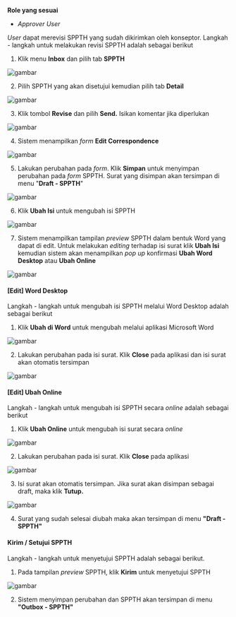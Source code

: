 **Role yang sesuai**

- *Approver User*

*User* dapat merevisi SPPTH yang sudah dikirimkan oleh konseptor. Langkah - langkah untuk melakukan revisi SPPTH adalah sebagai berikut

1. Klik menu **Inbox** dan pilih tab **SPPTH**

![gambar](SC_SPPTH/TH35.png)

2. Pilih SPPTH yang akan disetujui kemudian pilih tab **Detail**

![gambar](SC_SPPTH/TH36.png)

3. Klik tombol **Revise** dan pilih **Send.** Isikan komentar jika diperlukan

![gambar](SC_SPPTH/TH37.png)

4. Sistem menampilkan *form* **Edit Correspondence**

![gambar](SC_SPPTH/TH38.png)

5. Lakukan perubahan pada *form*. Klik **Simpan** untuk menyimpan perubahan pada *form* SPPTH. Surat yang disimpan akan tersimpan di menu "**Draft - SPPTH**"

![gambar](SC_SPPTH/TH39.png)

6. Klik **Ubah Isi** untuk mengubah isi SPPTH

![gambar](SC_SPPTH/TH40.png)

7. Sistem menampilkan tampilan *preview* SPPTH dalam bentuk Word yang dapat di edit. Untuk melakukan *editing* terhadap isi surat klik **Ubah Isi** kemudian sistem akan menampilkan *pop up* konfirmasi **Ubah Word Desktop** atau **Ubah Online**

![gambar](SC_SPPTH/CR01.png)

#### **[Edit] Word Desktop**

Langkah - langkah untuk mengubah isi SPPTH melalui Word Desktop adalah sebagai berikut

1. Klik **Ubah di Word** untuk mengubah melalui aplikasi Microsoft Word

![gambar](SC_SPPTH/CR02.png)

2. Lakukan perubahan pada isi surat. Klik **Close** pada aplikasi dan isi surat akan otomatis tersimpan

![gambar](SC_SPPTH/CR03.png)

#### **[Edit] Ubah Online**

Langkah - langkah untuk mengubah isi SPPTH secara *online* adalah sebagai berikut

1. Klik **Ubah Online** untuk mengubah isi surat secara *online*

![gambar](SC_SPPTH/CR04.png)

2. Lakukan perubahan pada isi surat. Klik **Close** pada aplikasi

![gambar](SC_SPPTH/CR05.png)

3. Isi surat akan otomatis tersimpan. Jika surat akan disimpan sebagai draft, maka klik **Tutup.**

![gambar](SC_SPPTH/CR06.png)

4. Surat yang sudah selesai diubah maka akan tersimpan di menu **"Draft - SPPTH"**

#### **Kirim / Setujui SPPTH**

Langkah - langkah untuk menyetujui SPPTH adalah sebagai berikut.

1. Pada tampilan *preview* SPPTH, klik **Kirim** untuk menyetujui SPPTH

![gambar](SC_SPPTH/CR07.png)

2. Sistem menyimpan perubahan dan SPPTH akan tersimpan di menu **"Outbox - SPPTH"**